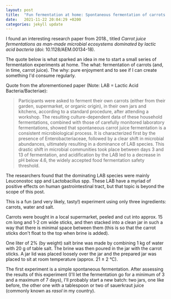```yaml
---
layout: post
title:  "Fun fermentation at home: Spontaneous fermentation of carrots – part 1"
date:   2021-11-22 20:04:29 +0200
categories: jekyll update
---
```

I found an interesting research paper from 2018., titled _Carrot juice fermentations as man-made microbial ecosystems dominated by lactic acid bacteria_ (doi: 10.1128/AEM.00134-18).

The quote below is what sparked an idea in me to start a small series of fermentation experiments at home. The what: fermentation of carrots (and, in time, carrot juice). The why: pure enjoyment and to see if I can create something I'd consume regularly.

Quote from the aforementioned paper (Note: LAB = Lactic Acid Bacteria/Bacteriae): 

> Participants were asked to ferment their own carrots (either from their garden, supermarket, or organic origin), in their own jars and kitchens, according to a standard procedure, after attending a workshop. The resulting culture-dependent data of these household fermentations, combined with those of carefully monitored laboratory fermentations, showed that spontaneous carrot juice fermentation is a consistent microbiological process. It is characterized first by the presence of Enterobacteriaceae, followed by a clear shift in microbial abundances, ultimately resulting in a dominance of LAB species. This drastic shift in microbial communities took place between days 3 and 13 of fermentation, and acidification by the LAB led to a decrease in pH below 4.6, the widely accepted food fermentation safety threshold.

The researchers found that the dominating LAB species were mainly Leuconostoc spp and Lactobacillus spp. These LAB have a myriad of positive effects on human gastrointestinal tract, but that topic is beyond the scope of this post.

This is a fun (and very likely, tasty!) experiment using only three ingredients: carrots, water and salt.

Carrots were bought in a local supermarket, peeled and cut into approx. 15 cm long  and 1-2 cm wide sticks, and then stacked into a clean jar in such a way that there is minimal space between them (this is so that the carrot sticks don't float to the top when brine is added).

One liter of 2% (by weight) salt brine was made by combining 1 kg of water with 20 g of table salt. The brine was then poured in the jar with the carrot sticks. A jar lid was placed loosely over the jar and the prepared jar was placed to sit at room temperature (approx. 21 ± 2 °C).

The first experiment is a simple spontaneous fermentation. After assessing the results of this experiment (I'll let the fermentation go for a minimum of 3 and a maximum of 7 days), I'll probably start a new batch: two jars, one like before, the other one with a tablespoon or two of sauerkraut juice (commonly known as _rasol_ in my country).

